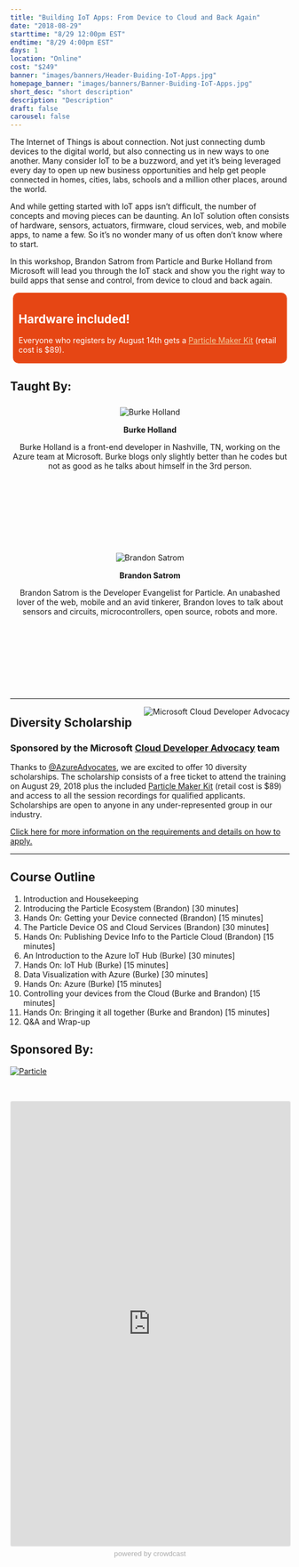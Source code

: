 ```yaml
---
title: "Building IoT Apps: From Device to Cloud and Back Again"
date: "2018-08-29"
starttime: "8/29 12:00pm EST"
endtime: "8/29 4:00pm EST"
days: 1
location: "Online"
cost: "$249"
banner: "images/banners/Header-Buiding-IoT-Apps.jpg"
homepage_banner: "images/banners/Banner-Buiding-IoT-Apps.jpg"
short_desc: "short description"
description: "Description"
draft: false
carousel: false
---
```


<style>
.speaker {
    text-align: center;
    margin: 25px 0;
}
.speaker h4 {
    margin-top: 15px;
    margin-bottom: 5px;
}
.speaker p {
    margin-bottom: 5px;
    text-transform: none;
}
.speaker img:hover {
    opacity: .7;
}
.speaker .speaker-bio {
    min-height: 125px;
}
.social-block {
    list-style-type: none;
    padding: 0;
}
.social-block li {
    display: inline-block;
}
.social-block li a {
    display: inline-block;
    height: 32px;
    width: 32px;
    color: #4e4e4e;
}
.social-block li a i {
    font-size: 1.5em;
}
.social-block li a:hover, .social-block li a:focus {
    color: #000;
}
</style>

The Internet of Things is about connection. Not just connecting dumb devices to the digital world, but also connecting us in new ways to one another. Many consider IoT to be a buzzword, and yet it’s being leveraged every day to open up new business opportunities and help get people connected in homes, cities, labs, schools and a million other places, around the world.

And while getting started with IoT apps isn’t difficult, the number of concepts and moving pieces can be daunting. An IoT solution often consists of hardware, sensors, actuators, firmware, cloud services, web, and mobile apps, to name a few. So it’s no wonder many of us often don’t know where to start.

In this workshop, Brandon Satrom from Particle and Burke Holland from Microsoft will lead you through the IoT stack and show you the right way to build apps that sense and control, from device to cloud and back again.

<div style="background-color: #e64614; color: #FFF; margin: 5px; padding: 5px 10px 2px 10px;border-radius: 10px;">

<h2 style="color: #FFF;">Hardware included!</h2>

<p>Everyone who registers by August 14th gets a <a href="https://store.particle.io/products/particle-maker-kit" style="color: #f0cc9b; text-decoration:underline;">Particle Maker Kit</a> (retail cost is $89).</p>

</div>

## Taught By:

<section class="section speakers">
    <div class="container">
      <div class="row">
            <div class="col-md-6 col-sm-6">
                <div class="speaker">
                    <figure>
                        <img alt="Burke Holland" class="img-responsive center-block" src="/images/speakers/burkeholland.jpg">
                    </figure>
                    <h4>Burke Holland</h4>
                    <div class="speaker-bio"><p>Burke Holland is a front-end developer in Nashville, TN, working on the Azure team at Microsoft. Burke blogs only slightly better than he codes but not as good as he talks about himself in the 3rd person.</p></div>
                    <ul class="social-block">
                        <li><a href="https://twitter.com/burkeholland"><span class="fa fa-twitter"></span></a></li>
                        <li><a href="https://github.com/burkeholland"><span class="fa fa-github"></span></a></li>
                    </ul>
                </div>
            </div>
            <div class="col-md-6 col-sm-6">
                <div class="speaker">
                    <figure>
                        <img alt="Brandon Satrom" class="img-responsive center-block" src="/images/speakers/brandonsatrom.jpg">
                    </figure>
                    <h4>Brandon Satrom</h4>
                    <div class="speaker-bio"><p>
Brandon Satrom is the Developer Evangelist for Particle. An unabashed lover of the web, mobile and an avid tinkerer, Brandon loves to talk about sensors and circuits, microcontrollers, open source, robots and more.</p></div>
                    <ul class="social-block">
                        <li><a href="https://twitter.com/BrandonSatrom"><span class="fa fa-twitter"></span></a></li>
                        <li><a href="https://github.com/bsatrom"><span class="fa fa-github"></span></a></li>
                        <!--<li><a href="{{speaker.website}}"><span class="fa fa-link"></span></a></li>-->
                    </ul>
                </div>
            </div>
          </div>
    </div>
</section>

---

<a href="https://developer.microsoft.com/en-us/advocates/index.html"><img src="/images/banners/AzureAdvocates-new.png" alt="Microsoft Cloud Developer Advocacy" style="float:right;"></a>

## Diversity Scholarship
### Sponsored by the Microsoft [Cloud Developer Advocacy](https://developer.microsoft.com/en-us/advocates/index.htm) team

Thanks to [@AzureAdvocates](https://twitter.com/azureadvocates), we are excited to offer 10 diversity scholarships. The scholarship consists of a free ticket to attend the training on August 29, 2018 plus the included [Particle Maker Kit](https://store.particle.io/products/particle-maker-kit) (retail cost is $89) and access to all the session recordings for qualified applicants. Scholarships are open to anyone in any under-represented group in our industry.

[Click here for more information on the requirements and details on how to apply.](/contact/iot-scholarship)

---

## Course Outline

1. Introduction and Housekeeping
1. Introducing the Particle Ecosystem (Brandon) [30 minutes]
1. Hands On: Getting your Device connected (Brandon) [15 minutes]
1. The Particle Device OS and Cloud Services (Brandon) [30 minutes]
1. Hands On: Publishing Device Info to the Particle Cloud (Brandon) [15 minutes]
1. An Introduction to the Azure IoT Hub (Burke) [30 minutes]
1. Hands On: IoT Hub (Burke) [15 minutes]
1. Data Visualization with Azure (Burke) [30 minutes]
1. Hands On: Azure (Burke) [15 minutes]
1. Controlling your devices from the Cloud (Burke and Brandon) [15 minutes]
1. Hands On: Bringing it all together (Burke and Brandon) [15 minutes]
1. Q&A and Wrap-up 


## Sponsored By:

[![Particle](/images/banners/Particle.png)](https://www.particle.io/)

<br style="clear:both;">

<a name="register"></a>

<iframe width="100%" height="800" frameborder="0" marginheight="0" marginwidth="0" allowtransparency="true" src="https://www.crowdcast.io/e/building-iot-apps-from?navlinks=false&embed=true" style="border: 1px solid #EEE;border-radius:3px;"></iframe><a href="https://www.crowdcast.io/?utm_source=embed&utm_medium=website&utm_campaign=embed" style="color: #aaa; font-family: 'Helvetica', 'Arial', sans-serif;text-decoration: none;display: block;text-align: center;font-size: 13px;padding: 5px 0;">powered by crowdcast</a>
